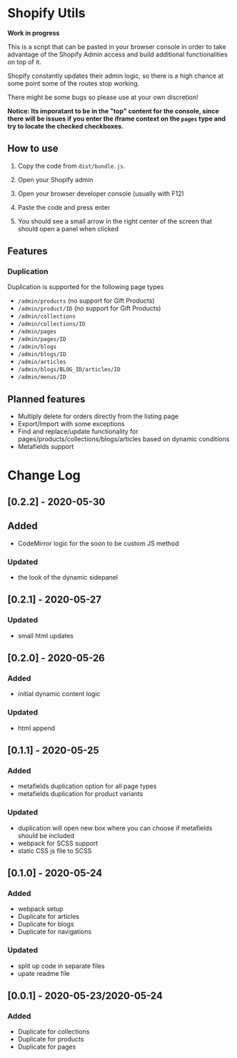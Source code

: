 # Shopify Utils

**Work in progress**

This is a script that can be pasted in your browser console in order to take advantage of the Shopify Admin access and build additional functionalities on top of it.

Shopify constantly updates their admin logic, so there is a high chance at some point some of the routes stop working.

There might be some bugs so please use at your own discretion!

**Notice: Its imporatant to be in the "top" content for the console, since there will be issues if you enter the iframe context on the `pages` type and try to locate the checked checkboxes.**

## How to use

1) Copy the code from `dist/bundle.js`.

2) Open your Shopify admin

3) Open your browser developer console (usually with F12)

4) Paste the code and press enter

5) You should see a small arrow in the right center of the screen that should open a panel when clicked

## Features

### Duplication

Duplication is supported for the following page types

- `/admin/products` (no support for Gift Products)
- `/admin/product/ID` (no support for Gift Products)
- `/admin/collections`
- `/admin/collections/ID`
- `/admin/pages`
- `/admin/pages/ID`
- `/admin/blogs`
- `/admin/blogs/ID`
- `/admin/articles`
- `/admin/blogs/BLOG_ID/articles/ID`
- `/admin/menus/ID`

## Planned features

- Multiply delete for orders directly from the listing page
- Export/Import with some exceptions
- Find and replace/update functionality for pages/products/collections/blogs/articles based on dynamic conditions
- Metafields support

# Change Log

## [0.2.2] - 2020-05-30

## Added

- CodeMirror logic for the soon to be custom JS method

### Updated

- the look of the dynamic sidepanel

## [0.2.1] - 2020-05-27

### Updated

- small html updates

## [0.2.0] - 2020-05-26

### Added

- initial dynamic content logic

### Updated

- html append

## [0.1.1] - 2020-05-25

### Added

- metafields duplication option for all page types
- metafields duplication for product variants

### Updated

- duplication will open new box where you can choose if metafields should be included
- webpack for SCSS support
- static CSS js file to SCSS

## [0.1.0] - 2020-05-24

### Added
 
- webpack setup
- Duplicate for articles
- Duplicate for blogs
- Duplicate for navigations

### Updated

- split up code in separate files
- upate readme file

## [0.0.1] - 2020-05-23/2020-05-24
 
### Added
 
- Duplicate for collections
- Duplicate for products
- Duplicate for pages